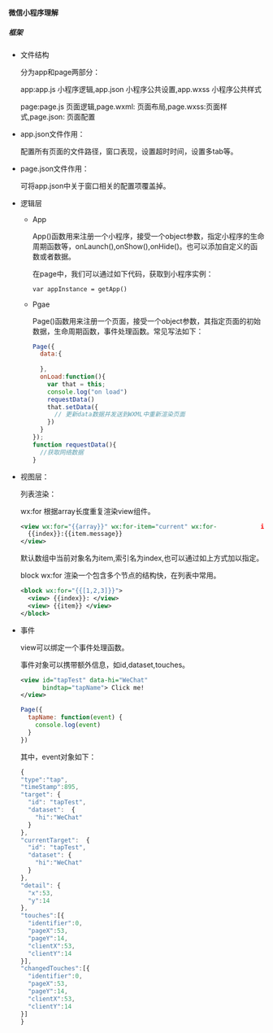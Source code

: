 #### 微信小程序理解

##### 框架

- 文件结构

  分为app和page两部分：

  app:app.js  小程序逻辑,app.json 小程序公共设置,app.wxss 小程序公共样式

  page:page.js 页面逻辑,page.wxml: 页面布局,page.wxss:页面样式,page.json: 页面配置

- app.json文件作用：

  配置所有页面的文件路径，窗口表现，设置超时时间，设置多tab等。

- page.json文件作用：

  可将app.json中关于窗口相关的配置项覆盖掉。

- 逻辑层

  - App

    App()函数用来注册一个小程序，接受一个object参数，指定小程序的生命周期函数等，onLaunch(),onShow(),onHide()。也可以添加自定义的函数或者数据。

    在page中，我们可以通过如下代码，获取到小程序实例：

    ```javas
    var appInstance = getApp()
    ```

  - Pgae

    Page()函数用来注册一个页面，接受一个object参数，其指定页面的初始数据，生命周期函数，事件处理函数。常见写法如下：

    ```javascript
    Page({
      data:{
        
      },
      onLoad:function(){
        var that = this;
        console.log("on load")
        requestData()
        that.setData({
          // 更新data数据并发送到WXML中重新渲染页面
        })
      }
    });
    function requestData(){
      //获取网络数据
    }
    ```

- 视图层：

  列表渲染：

  wx:for 根据array长度重复渲染view组件。

  ```xml
  <view wx:for="{{array}}" wx:for-item="current" wx:for-			index="position">
    {{index}}:{{item.message}}
  </view>  
  ```

  默认数组中当前对象名为item,索引名为index,也可以通过如上方式加以指定。

  block wx:for 渲染一个包含多个节点的结构快，在列表中常用。

  ```xml
  <block wx:for="{{[1,2,3]}}">
    <view> {{index}}: </view>
    <view> {{item}} </view>
  </block>
  ```

- 事件

  view可以绑定一个事件处理函数。

  事件对象可以携带额外信息，如id,dataset,touches。

  ```xml
  <view id="tapTest" data-hi="WeChat"
        bindtap="tapName"> Click me! 
  </view>
  ```

  ```javascript
  Page({
    tapName: function(event) {
      console.log(event)
    }
  })
  ```

  其中，event对象如下：

  ```javascript
  {
  "type":"tap",
  "timeStamp":895,
  "target": {
    "id": "tapTest",
    "dataset":  {
      "hi":"WeChat"
    }
  },
  "currentTarget":  {
    "id": "tapTest",
    "dataset": {
      "hi":"WeChat"
    }
  },
  "detail": {
    "x":53,
    "y":14
  },
  "touches":[{
    "identifier":0,
    "pageX":53,
    "pageY":14,
    "clientX":53,
    "clientY":14
  }],
  "changedTouches":[{
    "identifier":0,
    "pageX":53,
    "pageY":14,
    "clientX":53,
    "clientY":14
  }]
  }
  ```

  ​